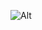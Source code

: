 
![Alt](https://repobeats.axiom.co/api/embed/fcb7aef40a99304479a98e4429cbe0b2fb6e51f6.svg "Repobeats analytics image")